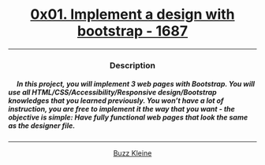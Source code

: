 # [<center>0x01. Implement a design with bootstrap - 1687</center>](https://intranet.hbtn.io/projects/1687)
 ---
 ### <center>Description</center> 
 ##### &emsp; In this project, you will implement 3 web pages with Bootstrap. You will use all HTML/CSS/Accessibility/Responsive design/Bootstrap knowledges that you learned previously. You won’t have a lot of instruction, you are free to implement it the way that you want - the objective is simple: Have fully functional web pages that look the same as the designer file.
 ---
 [<center>Buzz Kleine</center>](https://github.com/conkobar)
